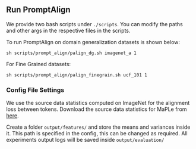 ## Run PromptAlign
We provide two bash scripts under `./scripts`. You can modify the paths and other args in the respective files in the scripts.     

To run PromptAlign on domain generalization datasets is shown below:
```
sh scripts/prompt_align/palign_dg.sh imagenet_a 1
```

For Fine Grained datasets:
```
sh scripts/prompt_align/palign_finegrain.sh ucf_101 1
```

### Config File Settings
We use the source data statistics computed on ImageNet for the alignment loss between tokens. Download the source data statistics 
for MaPLe from [here](https://drive.google.com/drive/folders/1ls9jWVFzlh-0t_O9dwxbH_IyCRpehQzK).

Create a folder ```output/features/``` and store the means and variances inside it. This path is specified in the config, this can 
be changed as required. All experiments output logs will be saved inside ```output/evaluation/```
